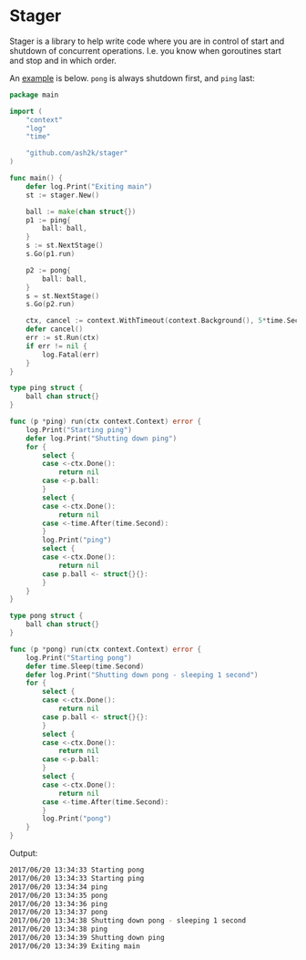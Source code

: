 # Stager

Stager is a library to help write code where you are in control of start and shutdown of concurrent operations.
I.e. you know when goroutines start and stop and in which order.

An [example](example/main.go) is below. `pong` is always shutdown first, and `ping` last:
```go
package main

import (
	"context"
	"log"
	"time"

	"github.com/ash2k/stager"
)

func main() {
	defer log.Print("Exiting main")
	st := stager.New()

	ball := make(chan struct{})
	p1 := ping{
		ball: ball,
	}
	s := st.NextStage()
	s.Go(p1.run)

	p2 := pong{
		ball: ball,
	}
	s = st.NextStage()
	s.Go(p2.run)

	ctx, cancel := context.WithTimeout(context.Background(), 5*time.Second)
	defer cancel()
	err := st.Run(ctx)
	if err != nil {
		log.Fatal(err)
	}
}

type ping struct {
	ball chan struct{}
}

func (p *ping) run(ctx context.Context) error {
	log.Print("Starting ping")
	defer log.Print("Shutting down ping")
	for {
		select {
		case <-ctx.Done():
			return nil
		case <-p.ball:
		}
		select {
		case <-ctx.Done():
			return nil
		case <-time.After(time.Second):
		}
		log.Print("ping")
		select {
		case <-ctx.Done():
			return nil
		case p.ball <- struct{}{}:
		}
	}
}

type pong struct {
	ball chan struct{}
}

func (p *pong) run(ctx context.Context) error {
	log.Print("Starting pong")
	defer time.Sleep(time.Second)
	defer log.Print("Shutting down pong - sleeping 1 second")
	for {
		select {
		case <-ctx.Done():
			return nil
		case p.ball <- struct{}{}:
		}
		select {
		case <-ctx.Done():
			return nil
		case <-p.ball:
		}
		select {
		case <-ctx.Done():
			return nil
		case <-time.After(time.Second):
		}
		log.Print("pong")
	}
}
```
Output:
```bash
2017/06/20 13:34:33 Starting pong
2017/06/20 13:34:33 Starting ping
2017/06/20 13:34:34 ping
2017/06/20 13:34:35 pong
2017/06/20 13:34:36 ping
2017/06/20 13:34:37 pong
2017/06/20 13:34:38 Shutting down pong - sleeping 1 second
2017/06/20 13:34:38 ping
2017/06/20 13:34:39 Shutting down ping
2017/06/20 13:34:39 Exiting main
```
